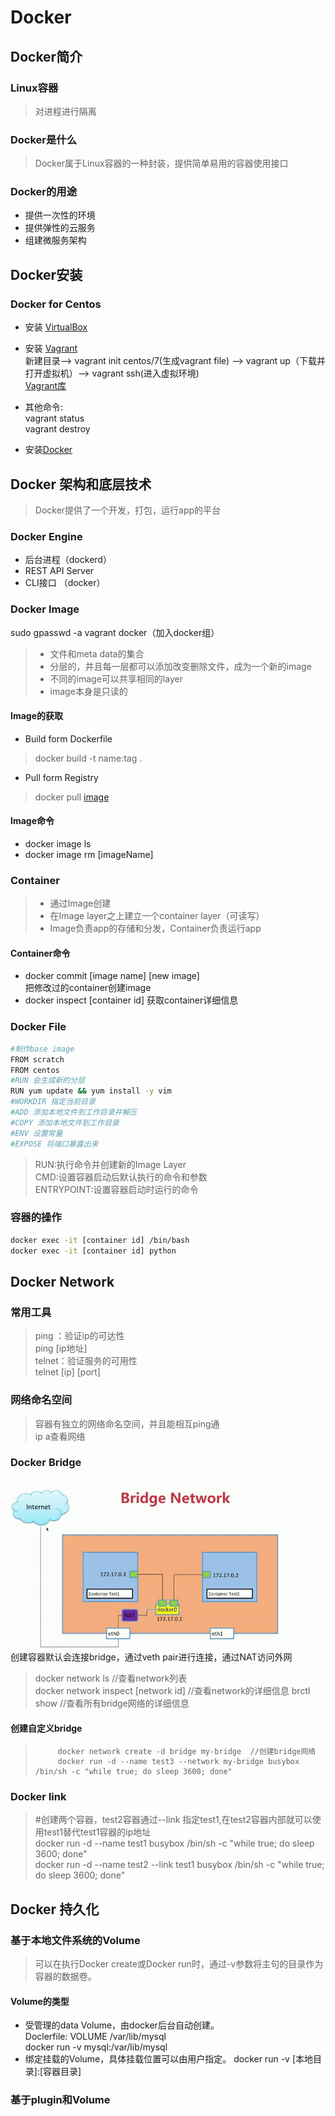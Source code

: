 # Docker

## Docker简介

### Linux容器

> 对进程进行隔离

### Docker是什么

> Docker属于Linux容器的一种封装，提供简单易用的容器使用接口

### Docker的用途

- 提供一次性的环境
- 提供弹性的云服务
- 组建微服务架构

## Docker安装

### Docker for Centos

- 安装 [VirtualBox](https://www.virtualbox.org/wiki/Downloads)
- 安装 [Vagrant](https://www.vagrantup.com/downloads.html)  
新建目录--> vagrant init centos/7(生成vagrant file) --> vagrant up（下载并打开虚拟机）--> vagrant ssh(进入虚拟环境)  
[Vagrant库](https://app.vagrantup.com/boxes/search)  
- 其他命令:  
     vagrant status  
     vagrant destroy

- 安装[Docker](https://docs.docker.com/v17.12/install/linux/docker-ce/centos/#install-docker-ce-1)  

## Docker 架构和底层技术

> Docker提供了一个开发，打包，运行app的平台

### Docker Engine

- 后台进程（dockerd）
- REST API Server
- CLI接口 （docker）

### Docker Image

sudo gpasswd -a vagrant docker（加入docker组）

> - 文件和meta data的集合
> - 分层的，并且每一层都可以添加改变删除文件，成为一个新的image
> - 不同的image可以共享相同的layer
> - image本身是只读的

#### Image的获取

- Build form Dockerfile

> docker build -t name:tag .

- Pull form Registry

> docker pull [image](https://hub.docker.com/)

#### Image命令

- docker image ls
- docker image rm [imageName]

### Container

> - 通过Image创建
> - 在Image layer之上建立一个container layer（可读写）
> - Image负责app的存储和分发，Container负责运行app

#### Container命令

- docker commit [image name] [new image]  
把修改过的container创建image
- docker inspect [container id]
获取container详细信息

### Docker File

```bash
#制作base image
FROM scratch
FROM centos
#RUN 会生成新的分层
RUN yum update && yum install -y vim
#WORKDIR 指定当前目录
#ADD 添加本地文件到工作目录并解压
#COPY 添加本地文件到工作目录
#ENV 设置常量
#EXPOSE 将端口暴露出来
```

> RUN:执行命令并创建新的Image Layer  
> CMD:设置容器启动后默认执行的命令和参数  
> ENTRYPOINT:设置容器启动时运行的命令

### 容器的操作

```bash
docker exec -it [container id] /bin/bash
docker exec -it [container id] python
```

## Docker Network

### 常用工具

> ping ：验证ip的可达性  
ping [ip地址]  
> telnet：验证服务的可用性  
telnet [ip] [port]  

### 网络命名空间

> 容器有独立的网络命名空间，并且能相互ping通  
> ip a查看网络

### Docker Bridge

![bridge](image/bridge.png)
创建容器默认会连接bridge，通过veth pair进行连接，通过NAT访问外网

> docker network ls  //查看network列表  
> docker network inspect [network id] //查看network的详细信息
> brctl show //查看所有bridge网络的详细信息  

#### 创建自定义bridge

>          docker network create -d bridge my-bridge  //创建bridge网络
>          docker run -d --name test3 --network my-bridge busybox /bin/sh -c "while true; do sleep 3600; done"

### Docker link

> #创建两个容器，test2容器通过--link 指定test1,在test2容器内部就可以使用test1替代test1容器的ip地址  
> docker run -d --name test1  busybox /bin/sh -c "while true; do sleep 3600; done"  
> docker run -d --name test2 --link test1 busybox /bin/sh -c "while true; do sleep 3600; done"  

## Docker 持久化

### 基于本地文件系统的Volume

> 可以在执行Docker create或Docker run时，通过-v参数将主句的目录作为容器的数据卷。  

#### Volume的类型

- 受管理的data Volume，由docker后台自动创建。  
Doclerfile: VOLUME /var/lib/mysql  
docker run -v mysql:/var/lib/mysql
- 绑定挂载的Volume，具体挂载位置可以由用户指定。
docker run -v [本地目录]:[容器目录]

### 基于plugin和Volume
